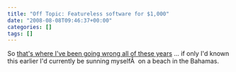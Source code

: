 ```yaml
---
title: "Off Topic: Featureless software for $1,000"
date: "2008-08-08T09:46:37+00:00"
categories: []
tags: []
---
```


So <a href="http://latimesblogs.latimes.com/technology/2008/08/iphone-i-am-ric.html">that's where I've been going wrong all of these years</a> ... if only I'd known this earlier I'd currently be sunning myselfÂ  on a beach in the Bahamas.
